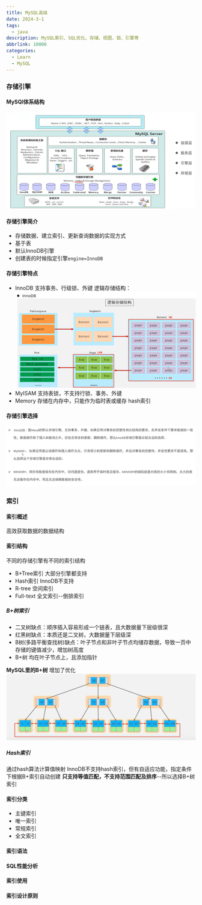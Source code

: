 ```yaml
---
title: MySQL高级
date: 2024-3-1
tags:
  - java
description: MySQL索引、SQL优化、存储、视图、锁、引擎等
abbrlink: 10006
categories: 
  - Learn
  - MySQL
---
```


### 存储引擎

#### MySQl体系结构

![alt text](image-8.png)

#### 存储引擎简介

* 存储数据、建立索引、更新查询数据的实现方式
* 基于表
* 默认InnoDB引擎
* 创建表的时候指定引擎``engine=InnoDB``

#### 存储引擎特点

* InnoDB
  支持事务、行级锁、外键
  逻辑存储结构：![alt text](image-10.png)
* MyISAM
  支持表锁，不支持行锁、事务、外键
* Memory
  存储在内存中，只能作为临时表或缓存
  hash索引

#### 存储引擎选择

![alt text](image-11.png)

### 索引

#### 索引概述

高效获取数据的数据结构

#### 索引结构

不同的存储引擎有不同的索引结构

* B+Tree索引 大部分引擎都支持
* Hash索引 InnoDB不支持
* R-tree 空间索引
* Full-text 全文索引--倒排索引

##### B+树索引

* 二叉树缺点：顺序插入容易形成一个链表，且大数据量下层级很深
* 红黑树缺点：本质还是二叉树，大数据量下层级深
* B树(多路平衡查找树)缺点：叶子节点和非叶子节点均储存数据，导致一页中存储的键值减少，增加树高度
* B+树 均在叶子节点上，且添加指针

**MySQL里的B+树**
增加了优化
![alt text](image-12.png)

##### Hash索引

通过hash算法计算值映射
InnoDB不支持hash索引，但有自适应功能，指定条件下根据B+索引自动创建
**只支持等值匹配，不支持范围匹配及排序**--所以选择B+树索引

#### 索引分类

* 主键索引
* 唯一索引
* 常规索引
* 全文索引

#### 索引语法

#### SQL性能分析

#### 索引使用

#### 索引设计原则